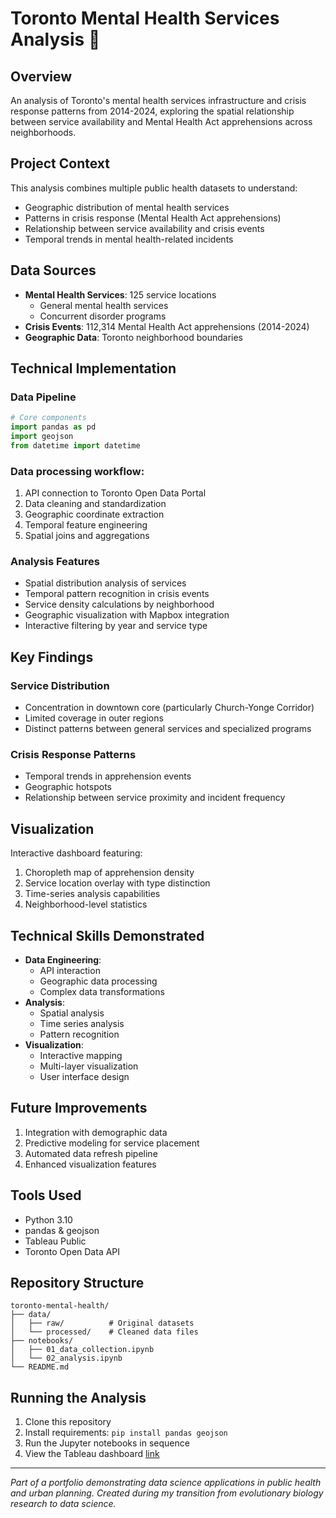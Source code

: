# Toronto Mental Health Services Analysis 🏥

## Overview
An analysis of Toronto's mental health services infrastructure and crisis response patterns from 2014-2024, exploring the spatial relationship between service availability and Mental Health Act apprehensions across neighborhoods.

## Project Context
This analysis combines multiple public health datasets to understand:
- Geographic distribution of mental health services
- Patterns in crisis response (Mental Health Act apprehensions)
- Relationship between service availability and crisis events
- Temporal trends in mental health-related incidents

## Data Sources
- **Mental Health Services**: 125 service locations
  - General mental health services
  - Concurrent disorder programs
- **Crisis Events**: 112,314 Mental Health Act apprehensions (2014-2024)
- **Geographic Data**: Toronto neighborhood boundaries

## Technical Implementation

### Data Pipeline

```python
# Core components
import pandas as pd
import geojson
from datetime import datetime
```

### Data processing workflow:
1. API connection to Toronto Open Data Portal
2. Data cleaning and standardization
3. Geographic coordinate extraction
4. Temporal feature engineering
5. Spatial joins and aggregations


### Analysis Features
- Spatial distribution analysis of services
- Temporal pattern recognition in crisis events
- Service density calculations by neighborhood
- Geographic visualization with Mapbox integration
- Interactive filtering by year and service type

## Key Findings

### Service Distribution
- Concentration in downtown core (particularly Church-Yonge Corridor)
- Limited coverage in outer regions
- Distinct patterns between general services and specialized programs

### Crisis Response Patterns
- Temporal trends in apprehension events
- Geographic hotspots
- Relationship between service proximity and incident frequency

## Visualization
Interactive dashboard featuring:
1. Choropleth map of apprehension density
2. Service location overlay with type distinction
3. Time-series analysis capabilities
4. Neighborhood-level statistics

## Technical Skills Demonstrated
- **Data Engineering**:
  - API interaction
  - Geographic data processing
  - Complex data transformations
- **Analysis**:
  - Spatial analysis
  - Time series analysis
  - Pattern recognition
- **Visualization**:
  - Interactive mapping
  - Multi-layer visualization
  - User interface design

## Future Improvements
1. Integration with demographic data
2. Predictive modeling for service placement
3. Automated data refresh pipeline
4. Enhanced visualization features

## Tools Used
- Python 3.10
- pandas & geojson
- Tableau Public
- Toronto Open Data API

## Repository Structure
```
toronto-mental-health/
├── data/
│   ├── raw/          # Original datasets
│   └── processed/    # Cleaned data files
├── notebooks/
│   ├── 01_data_collection.ipynb
│   └── 02_analysis.ipynb
└── README.md
```

## Running the Analysis
1. Clone this repository
2. Install requirements: `pip install pandas geojson`
3. Run the Jupyter notebooks in sequence
4. View the Tableau dashboard [link](https://public.tableau.com/app/profile/tsbarr/viz/TorontoNeighbourhoodsMentalHealthApprehensionsandServices/MentalHealthServicesandCrisisResponseDistribution?publish=yes)

---
*Part of a portfolio demonstrating data science applications in public health and urban planning. Created during my transition from evolutionary biology research to data science.*
